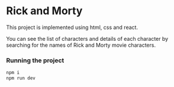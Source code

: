 # Rick and Morty

This project is implemented using html, css and react.

You can see the list of characters and details of each character by searching for the names of Rick and Morty movie characters.

### Running the project
```bash
npm i
npm run dev
```
